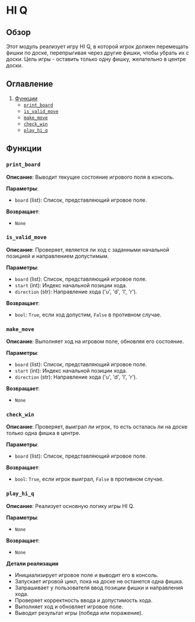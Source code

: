 # HI Q

## Обзор

Этот модуль реализует игру HI Q, в которой игрок должен перемещать фишки по доске, перепрыгивая через другие фишки, чтобы убрать их с доски. Цель игры - оставить только одну фишку, желательно в центре доски.

## Оглавление
1.  [Функции](#функции)
    *   [`print_board`](#print_board)
    *   [`is_valid_move`](#is_valid_move)
    *   [`make_move`](#make_move)
    *   [`check_win`](#check_win)
    *   [`play_hi_q`](#play_hi_q)

## Функции

### `print_board`

**Описание**:
Выводит текущее состояние игрового поля в консоль.

**Параметры**:
- `board` (list): Список, представляющий игровое поле.

**Возвращает**:
- `None`

### `is_valid_move`

**Описание**:
Проверяет, является ли ход с заданными начальной позицией и направлением допустимым.

**Параметры**:
- `board` (list): Список, представляющий игровое поле.
- `start` (int): Индекс начальной позиции хода.
- `direction` (str): Направление хода ('u', 'd', 'l', 'r').

**Возвращает**:
- `bool`: `True`, если ход допустим, `False` в противном случае.

### `make_move`

**Описание**:
Выполняет ход на игровом поле, обновляя его состояние.

**Параметры**:
- `board` (list): Список, представляющий игровое поле.
- `start` (int): Индекс начальной позиции хода.
- `direction` (str): Направление хода ('u', 'd', 'l', 'r').

**Возвращает**:
- `None`

### `check_win`

**Описание**:
Проверяет, выиграл ли игрок, то есть осталась ли на доске только одна фишка в центре.

**Параметры**:
- `board` (list): Список, представляющий игровое поле.

**Возвращает**:
- `bool`: `True`, если игрок выиграл, `False` в противном случае.

### `play_hi_q`

**Описание**:
Реализует основную логику игры HI Q.

**Параметры**:
- `None`

**Возвращает**:
- `None`

**Детали реализации**
- Инициализирует игровое поле и выводит его в консоль.
- Запускает игровой цикл, пока на доске не останется одна фишка.
- Запрашивает у пользователя ввод позиции фишки и направления хода.
- Проверяет корректность ввода и допустимость хода.
- Выполняет ход и обновляет игровое поле.
- Выводит результат игры (победа или поражение).